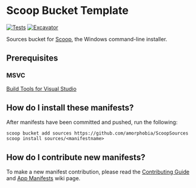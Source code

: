 # Scoop Bucket Template

[![Tests](https://github.com/<username>/<bucketname>/actions/workflows/ci.yml/badge.svg)](https://github.com/<username>/<bucketname>/actions/workflows/ci.yml) [![Excavator](https://github.com/<username>/<bucketname>/actions/workflows/excavator.yml/badge.svg)](https://github.com/<username>/<bucketname>/actions/workflows/excavator.yml)

Sources bucket for [Scoop](https://scoop.sh), the Windows command-line installer.

## Prerequisites

### MSVC

[Build Tools for Visual Studio](https://visualstudio.microsoft.com/downloads/?q=build+tools)

## How do I install these manifests?

After manifests have been committed and pushed, run the following:

```pwsh
scoop bucket add sources https://github.com/amorphobia/ScoopSources
scoop install sources/<manifestname>
```

## How do I contribute new manifests?

To make a new manifest contribution, please read the [Contributing
Guide](https://github.com/ScoopInstaller/.github/blob/main/.github/CONTRIBUTING.md)
and [App Manifests](https://github.com/ScoopInstaller/Scoop/wiki/App-Manifests)
wiki page.

